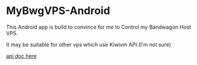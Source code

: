 # MyBwgVPS-Android

This  Android app is build to convince for me to  Control my Bandwagon Host VPS.

It may be suitable for other vps which use Kiwivm API.(I'm not sure)

[api doc here](https://github.com/FG716/MyBwgVPS-Android/blob/master/docs/kiwivm-api.md)
